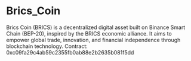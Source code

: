 # Brics_Coin
Brics Coin (BRICS) is a decentralized digital asset built on Binance Smart Chain (BEP-20), inspired by the BRICS economic alliance. It aims to empower global trade, innovation, and financial independence through blockchain technology. Contract: 0xc09fa29c4ab59c2355fb0ab88e2b2635b081f5dd

